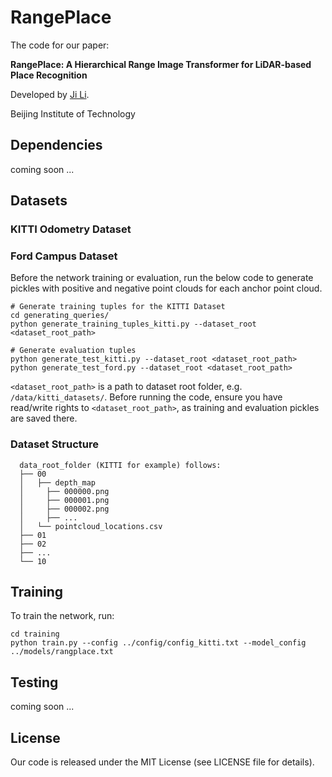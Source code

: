 # RangePlace

The code for our paper:  

**RangePlace: A Hierarchical Range Image Transformer for LiDAR-based Place Recognition**

Developed by [Ji Li](https://github.com/JiLiBIT).

Beijing Institute of Technology



## Dependencies

coming soon ...

## Datasets

### KITTI Odometry Dataset

### Ford Campus Dataset

Before the network training or evaluation, run the below code to generate pickles with positive and negative point clouds for each anchor point cloud. 

```
# Generate training tuples for the KITTI Dataset
cd generating_queries/ 
python generate_training_tuples_kitti.py --dataset_root <dataset_root_path>

# Generate evaluation tuples
python generate_test_kitti.py --dataset_root <dataset_root_path>
python generate_test_ford.py --dataset_root <dataset_root_path>

```

`<dataset_root_path>` is a path to dataset root folder, e.g. `/data/kitti_datasets/`.
Before running the code, ensure you have read/write rights to `<dataset_root_path>`, as training and evaluation pickles
are saved there. 



### Dataset Structure

```
  data_root_folder (KITTI for example) follows:
  ├── 00
  │   ├── depth_map
  │     ├── 000000.png
  │     ├── 000001.png
  │     ├── 000002.png
  │     ├── ...
  │   └── pointcloud_locations.csv
  ├── 01
  ├── 02
  ├── ...
  └── 10
```



## Training 
To train the network, run:

```
cd training
python train.py --config ../config/config_kitti.txt --model_config ../models/rangplace.txt
```






## Testing

coming soon ...

## License
Our code is released under the MIT License (see LICENSE file for details).

